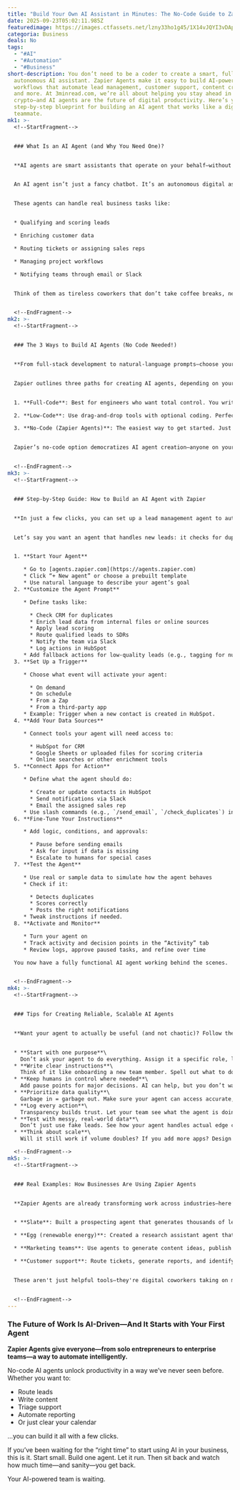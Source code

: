 ```yaml
---
title: "Build Your Own AI Assistant in Minutes: The No-Code Guide to Zapier Agents"
date: 2025-09-23T05:02:11.985Z
featuredimage: https://images.ctfassets.net/lzny33ho1g45/1X14vJQYI3vDApMHOWpCNQ/162b6a1da391e33d8bd6dce4d911870a/app_tips__5_.png?fm=avif&q=31&fit=thumb&w=1520&h=760
categoria: Business
deals: No
tags:
  - "#AI"
  - "#Automation"
  - "#Business"
short-description: You don’t need to be a coder to create a smart, fully
  autonomous AI assistant. Zapier Agents make it easy to build AI-powered
  workflows that automate lead management, customer support, content creation,
  and more. At 3minread.com, we’re all about helping you stay ahead in tech and
  crypto—and AI agents are the future of digital productivity. Here’s your
  step-by-step blueprint for building an AI agent that works like a digital
  teammate.
mk1: >-
  <!--StartFragment-->


  ### What Is an AI Agent (and Why You Need One)?


  **AI agents are smart assistants that operate on your behalf—without constant input.**


  An AI agent isn’t just a fancy chatbot. It’s an autonomous digital assistant you can configure with rules, triggers, and goals—then let it run. Once activated, an agent can monitor for specific events (like a new lead coming in), make decisions, and take actions based on the conditions you define.


  These agents can handle real business tasks like:


  * Qualifying and scoring leads

  * Enriching customer data

  * Routing tickets or assigning sales reps

  * Managing project workflows

  * Notifying teams through email or Slack


  Think of them as tireless coworkers that don’t take coffee breaks, never miss a step, and always follow your instructions. Once built, they require minimal supervision and help you stay focused on more strategic work.


  <!--EndFragment-->
mk2: >-
  <!--StartFragment-->


  ### The 3 Ways to Build AI Agents (No Code Needed!)


  **From full-stack development to natural-language prompts—choose your own builder adventure.**


  Zapier outlines three paths for creating AI agents, depending on your technical skills and needs:


  1. **Full-Code**: Best for engineers who want total control. You write the logic, wire APIs, and manage the infrastructure. It’s powerful—but requires time, skill, and maintenance.

  2. **Low-Code**: Use drag-and-drop tools with optional coding. Perfect for teams that want flexibility without starting from scratch.

  3. **No-Code (Zapier Agents)**: The easiest way to get started. Just describe what you want in plain English, select your triggers, and connect your tools. You don’t need to touch a single line of code.


  Zapier’s no-code option democratizes AI agent creation—anyone on your team can build one, even without technical experience.


  <!--EndFragment-->
mk3: >-
  <!--StartFragment-->


  ### Step-by-Step Guide: How to Build an AI Agent with Zapier


  **In just a few clicks, you can set up a lead management agent to automate your sales process.**


  Let’s say you want an agent that handles new leads: it checks for duplicates, enriches info, scores the lead, and routes it accordingly. Here's how to build that in minutes:


  1. **Start Your Agent**

     * Go to [agents.zapier.com](https://agents.zapier.com)
     * Click “+ New agent” or choose a prebuilt template
     * Use natural language to describe your agent’s goal
  2. **Customize the Agent Prompt**

     * Define tasks like:

       * Check CRM for duplicates
       * Enrich lead data from internal files or online sources
       * Apply lead scoring
       * Route qualified leads to SDRs
       * Notify the team via Slack
       * Log actions in HubSpot
     * Add fallback actions for low-quality leads (e.g., tagging for nurture).
  3. **Set Up a Trigger**

     * Choose what event will activate your agent:

       * On demand
       * On schedule
       * From a Zap
       * From a third-party app
     * Example: Trigger when a new contact is created in HubSpot.
  4. **Add Your Data Sources**

     * Connect tools your agent will need access to:

       * HubSpot for CRM
       * Google Sheets or uploaded files for scoring criteria
       * Online searches or other enrichment tools
  5. **Connect Apps for Action**

     * Define what the agent should do:

       * Create or update contacts in HubSpot
       * Send notifications via Slack
       * Email the assigned sales rep
     * Use slash commands (e.g., `/send_email`, `/check_duplicates`) inside the instructions to make them clear.
  6. **Fine-Tune Your Instructions**

     * Add logic, conditions, and approvals:

       * Pause before sending emails
       * Ask for input if data is missing
       * Escalate to humans for special cases
  7. **Test the Agent**

     * Use real or sample data to simulate how the agent behaves
     * Check if it:

       * Detects duplicates
       * Scores correctly
       * Posts the right notifications
     * Tweak instructions if needed.
  8. **Activate and Monitor**

     * Turn your agent on
     * Track activity and decision points in the “Activity” tab
     * Review logs, approve paused tasks, and refine over time

  You now have a fully functional AI agent working behind the scenes.


  <!--EndFragment-->
mk4: >-
  <!--StartFragment-->


  ### Tips for Creating Reliable, Scalable AI Agents


  **Want your agent to actually be useful (and not chaotic)? Follow these best practices.**


  * **Start with one purpose**\
    Don’t ask your agent to do everything. Assign it a specific role, like lead routing or support triage.
  * **Write clear instructions**\
    Think of it like onboarding a new team member. Spell out what to do, when, and how.
  * **Keep humans in control where needed**\
    Add pause points for major decisions. AI can help, but you don’t want it emailing your CEO by accident.
  * **Prioritize data quality**\
    Garbage in = garbage out. Make sure your agent can access accurate, relevant data sources.
  * **Log every action**\
    Transparency builds trust. Let your team see what the agent is doing and why.
  * **Test with messy, real-world data**\
    Don’t just use fake leads. See how your agent handles actual edge cases.
  * **Think about scale**\
    Will it still work if volume doubles? If you add more apps? Design with growth in mind.

  <!--EndFragment-->
mk5: >-
  <!--StartFragment-->


  ### Real Examples: How Businesses Are Using Zapier Agents


  **Zapier Agents are already transforming work across industries—here’s what they’re automating.**


  * **Slate**: Built a prospecting agent that generates thousands of leads per week—no contractors required

  * **Egg (renewable energy)**: Created a research assistant agent that cut hours of data collection to minutes

  * **Marketing teams**: Use agents to generate content ideas, publish posts, and track performance

  * **Customer support**: Route tickets, generate reports, and identify frequent issues automatically


  These aren't just helpful tools—they're digital coworkers taking on meaningful work, 24/7.


  <!--EndFragment-->
---
```

<!--StartFragment-->

### The Future of Work Is AI-Driven—And It Starts with Your First Agent

**Zapier Agents give everyone—from solo entrepreneurs to enterprise teams—a way to automate intelligently.**

No-code AI agents unlock productivity in a way we’ve never seen before. Whether you want to:

* Route leads
* Write content
* Triage support
* Automate reporting
* Or just clear your calendar

…you can build it all with a few clicks.

If you’ve been waiting for the “right time” to start using AI in your business, this is it. Start small. Build one agent. Let it run. Then sit back and watch how much time—and sanity—you get back.

Your AI-powered team is waiting.

<!--EndFragment-->